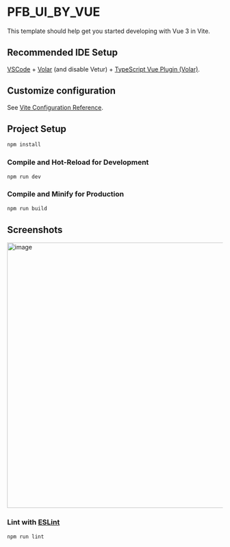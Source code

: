 # PFB_UI_BY_VUE

This template should help get you started developing with Vue 3 in Vite.

## Recommended IDE Setup

[VSCode](https://code.visualstudio.com/) + [Volar](https://marketplace.visualstudio.com/items?itemName=Vue.volar) (and disable Vetur) + [TypeScript Vue Plugin (Volar)](https://marketplace.visualstudio.com/items?itemName=Vue.vscode-typescript-vue-plugin).

## Customize configuration

See [Vite Configuration Reference](https://vitejs.dev/config/).

## Project Setup

```sh
npm install
```

### Compile and Hot-Reload for Development

```sh
npm run dev
```

### Compile and Minify for Production

```sh
npm run build
```

## Screenshots

<img width="618" alt="image" src="https://github.com/ch4ind3v/payforbob_ui/assets/133617395/14812ba2-4a4b-471c-964d-6d5a2a8c59f3">


### Lint with [ESLint](https://eslint.org/)

```sh
npm run lint
```
